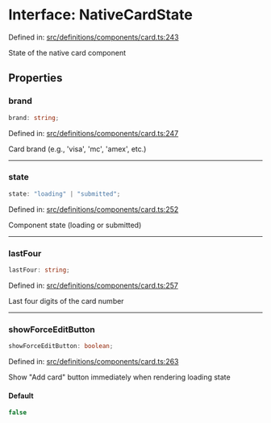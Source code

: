 # Interface: NativeCardState

Defined in: [src/definitions/components/card.ts:243](https://github.com/Fiksuruoka-fi/capacitor-adyen/blob/ec0298b54122e01d83010c917a8a16a8b41bbdb4/src/definitions/components/card.ts#L243)

State of the native card component

## Properties

### brand

```ts
brand: string;
```

Defined in: [src/definitions/components/card.ts:247](https://github.com/Fiksuruoka-fi/capacitor-adyen/blob/ec0298b54122e01d83010c917a8a16a8b41bbdb4/src/definitions/components/card.ts#L247)

Card brand (e.g., 'visa', 'mc', 'amex', etc.)

***

### state

```ts
state: "loading" | "submitted";
```

Defined in: [src/definitions/components/card.ts:252](https://github.com/Fiksuruoka-fi/capacitor-adyen/blob/ec0298b54122e01d83010c917a8a16a8b41bbdb4/src/definitions/components/card.ts#L252)

Component state (loading or submitted)

***

### lastFour

```ts
lastFour: string;
```

Defined in: [src/definitions/components/card.ts:257](https://github.com/Fiksuruoka-fi/capacitor-adyen/blob/ec0298b54122e01d83010c917a8a16a8b41bbdb4/src/definitions/components/card.ts#L257)

Last four digits of the card number

***

### showForceEditButton

```ts
showForceEditButton: boolean;
```

Defined in: [src/definitions/components/card.ts:263](https://github.com/Fiksuruoka-fi/capacitor-adyen/blob/ec0298b54122e01d83010c917a8a16a8b41bbdb4/src/definitions/components/card.ts#L263)

Show "Add card" button immediately when rendering loading state

#### Default

```ts
false
```
